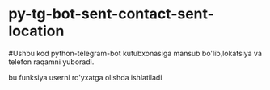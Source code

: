 # py-tg-bot-sent-contact-sent-location

#Ushbu kod python-telegram-bot kutubxonasiga mansub bo'lib,lokatsiya va telefon raqamni yuboradi.

<p>bu funksiya userni ro'yxatga olishda ishlatiladi<p>

